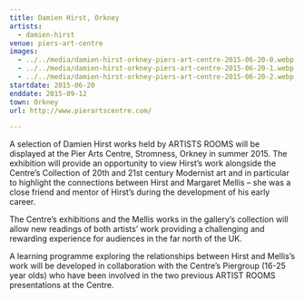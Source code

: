 ```yaml
---
title: Damien Hirst, Orkney
artists:
  - damien-hirst
venue: piers-art-centre
images:
  - ../../media/damien-hirst-orkney-piers-art-centre-2015-06-20-0.webp
  - ../../media/damien-hirst-orkney-piers-art-centre-2015-06-20-1.webp
  - ../../media/damien-hirst-orkney-piers-art-centre-2015-06-20-2.webp
startdate: 2015-06-20
enddate: 2015-09-12
town: Orkney
url: http://www.pierartscentre.com/

---
```


A selection of Damien Hirst works held by ARTISTS ROOMS will be displayed at the Pier Arts Centre, Stromness, Orkney in summer 2015. The exhibition will provide an opportunity to view Hirst’s work alongside the Centre’s Collection of 20th and 21st century Modernist art and in particular to highlight the connections between Hirst and Margaret Mellis – she was a close friend and mentor of Hirst’s during the development of his early career.

The Centre’s exhibitions and the Mellis works in the gallery’s collection will allow new readings of both artists’ work providing a challenging and rewarding experience for audiences in the far north of the UK.

A learning programme exploring the relationships between Hirst and Mellis’s work will be developed in collaboration with the Centre’s Piergroup (16-25 year olds) who have been involved in the two previous ARTIST ROOMS presentations at the Centre.
